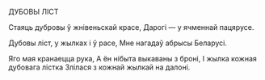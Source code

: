  
ДУБОВЫ  ЛІСТ

Стаяць дубровы ў жнівеньскай красе, Дарогі — у ячменнай пацярусе.

Дубовы ліст, у жылках і ў pace, Мне нагадаў абрысы Беларусі.

Яго мая кранаецца рука, А ён нібыта выкаваны з броні, I жылка кожная дубовага лістка Злілася з кожнай жылкай на далоні.

